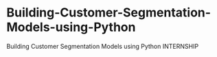 # Building-Customer-Segmentation-Models-using-Python
Building Customer Segmentation Models using Python INTERNSHIP 
